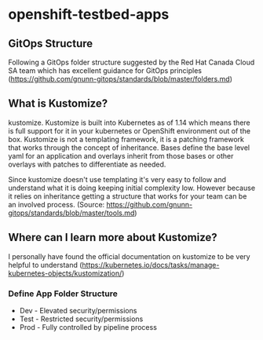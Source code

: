 # openshift-testbed-apps
 
## GitOps Structure
Following a GitOps folder structure suggested by the Red Hat Canada Cloud SA team which has excellent guidance for GitOps principles
(https://github.com/gnunn-gitops/standards/blob/master/folders.md)

## What is Kustomize?
kustomize. Kustomize is built into Kubernetes as of 1.14 which means there is full support for it in your kubernetes or OpenShift environment out of the box. Kustomize is not a templating framework, it is a patching framework that works through the concept of inheritance. Bases define the base level yaml for an application and overlays inherit from those bases or other overlays with patches to differentiate as needed.

Since kustomize doesn't use templating it's very easy to follow and understand what it is doing keeping initial complexity low. However because it relies on inheritance getting a structure that works for your team can be an involved process.
(Source: https://github.com/gnunn-gitops/standards/blob/master/tools.md)

## Where can I learn more about Kustomize?
I personally have found the official documentation on kustomize to be very helpful to understand
(https://kubernetes.io/docs/tasks/manage-kubernetes-objects/kustomization/)

### Define App Folder Structure
- Dev - Elevated security/permissions
- Test - Restricted security/permissions
- Prod - Fully controlled by pipeline process